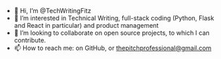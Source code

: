 - 👋 Hi, I’m @TechWritingFitz
- 👀 I’m interested in Technical Writing, full-stack coding (Python, Flask and React in particular) and product management
- 💞️ I’m looking to collaborate on open source projects, to which I can contribute.
- 📫 How to reach me: on GitHub, or thepitchprofessional@gmail.com

<!---
TechWritingFitz/TechWritingFitz is a ✨ special ✨ repository because its `README.md` (this file) appears on your GitHub profile.
You can click the Preview link to take a look at your changes.
--->
